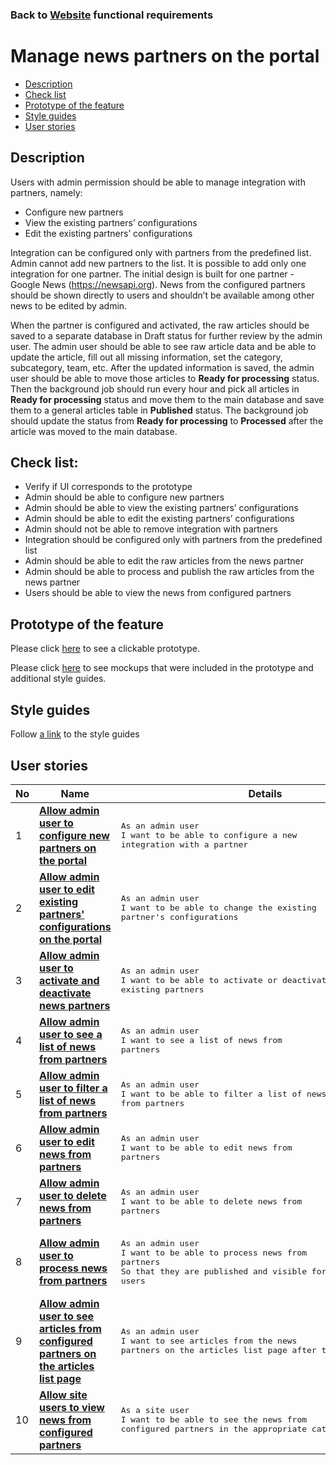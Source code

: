 ### Back to [Website](/web_application_features/web_application_features_list/README.md) functional requirements

# Manage news partners on the portal

- [Description](#description)
- [Check list](#check-list)
- [Prototype of the feature](#prototype-of-the-feature)
- [Style guides](#style-guides)
- [User stories](#user-stories)

## Description

Users with admin permission should be able to manage integration with partners, namely:
  - Сonfigure new partners
  - View the existing partners’ configurations
  - Edit the existing partners’ configurations

Integration can be configured only with partners from the predefined list.
Admin cannot add new partners to the list. It is possible to add only one integration for one partner. The initial design is built for one partner - Google News (https://newsapi.org). News from the configured partners should be shown directly to users and shouldn’t be available among other news to be edited by admin.

When the partner is configured and activated, the raw articles should be saved to a separate database in Draft status for further review by the admin user. The admin user should be able to see raw article data and be able to update the article, fill out all missing information, set the category, subcategory, team, etc. After the updated information is saved, the admin user should be able to move those articles to <b>Ready for processing</b> status. Then the background job should run every hour and pick all articles in <b>Ready for processing</b> status and move them to the main database and save them to a general articles table in <b>Published</b> status. The background job should update the status from <b>Ready for processing</b> to <b>Processed</b> after the article was moved to the main database.

## Check list:

  - Verify if UI corresponds to the prototype
  - Admin should be able to configure new partners
  - Admin should be able to view the existing partners’ configurations
  - Admin should be able to edit the existing partners’ configurations
  - Admin should not be able to remove integration with partners
  - Integration should be configured only with partners from the predefined list
  - Admin should be able to edit the raw articles from the news partner
  - Admin should be able to process and publish the raw articles from the news partner
  - Users should be able to view the news from configured partners

## Prototype of the feature

Please click [here](https://www.figma.com/proto/U7MdkpMsV1yimaWduSnzZP/Manage-News-Partners?page-id=7917%3A851&node-id=7922%3A3319&viewport=266%2C48%2C0.09&scaling=min-zoom&starting-point-node-id=7934%3A2313&show-proto-sidebar=1) to see a clickable prototype.

Please click [here](https://www.figma.com/file/U7MdkpMsV1yimaWduSnzZP/Manage-News-Partners?node-id=7917%3A851) to see mockups that were included in the prototype and additional style guides.

## Style guides

Follow [a link](https://www.figma.com/proto/0zkkf5WC77OSpvyD6YXpFE/Style-guides?page-id=0%3A1&node-id=19%3A5368&viewport=266%2C48%2C0.54&scaling=min-zoom&starting-point-node-id=19%3A5368) to the style guides

## User stories

No           |      Name     |   Details
------------ | ------------- | -------------
1 |[**Allow admin user to configure new partners on the portal**](/web_application_features/manage_news_partners/user_stories/configure_new_partner/README.md)|<pre>As an admin user<br>I want to be able to configure a new integration with a partner</pre>
2 |[**Allow admin user to edit existing partners' configurations on the portal**](/web_application_features/manage_news_partners/user_stories/edit_existing_partners_configurations/README.md)|<pre>As an admin user<br>I want to be able to change the existing partner's configurations</pre>
3 |[**Allow admin user to activate and deactivate news partners**](/web_application_features/manage_news_partners/user_stories/activate_deactivate_partner/README.md)|<pre>As an admin user<br>I want to be able to activate or deactivate existing partners</pre>
4 |[**Allow admin user to see a list of news from partners**](/web_application_features/manage_news_partners/user_stories/partner_news_list/README.md)|<pre>As an admin user<br>I want to see a list of news from partners</pre>
5 |[**Allow admin user to filter a list of news from partners**](/web_application_features/manage_news_partners/user_stories/filter_partner_news_list/README.md)|<pre>As an admin user<br>I want to be able to filter a list of news from partners</pre>
6 |[**Allow admin user to edit news from partners**](/web_application_features/manage_news_partners/user_stories/edit_articles_from_news_partners/README.md)|<pre>As an admin user<br>I want to be able to edit news from partners</pre>
7 |[**Allow admin user to delete news from partners**](/web_application_features/manage_news_partners/user_stories/delete_articles_from_news_partners/README.md)|<pre>As an admin user<br>I want to be able to delete news from partners</pre>
8 |[**Allow admin user to process news from partners**](/web_application_features/manage_news_partners/user_stories/process_news_partner_article/README.md)|<pre>As an admin user<br>I want to be able to process news from partners<br>So that they are published and visible for the site users</pre>
9 |[**Allow admin user to see articles from configured partners on the articles list page**](/web_application_features/manage_news_partners/user_stories/partners_news_admin_editability/README.md)|<pre>As an admin user<br>I want to see articles from the news partners on the articles list page after they are processed</pre>
10 |[**Allow site users to view news from configured partners**](/web_application_features/manage_news_partners/user_stories/viewing_news_from_partners/README.md)|<pre>As a site user<br>I want to be able to see the news from configured partners in the appropriate categories</pre>
